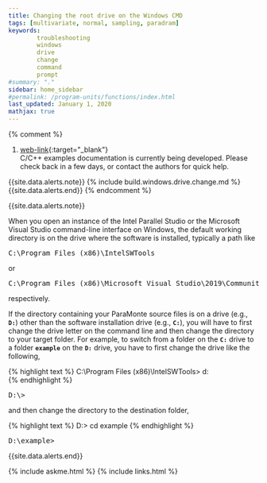 ```yaml
---
title: Changing the root drive on the Windows CMD
tags: [multivariate, normal, sampling, paradram]
keywords: 
        troubleshooting
        windows
        drive
        change
        command
        prompt
#summary: "."
sidebar: home_sidebar
#permalink: /program-units/functions/index.html
last_updated: January 1, 2020
mathjax: true
---
```


{% comment %}
1. [web-link](){:target="_blank"}  
C/C++ examples documentation is currently being developed. Please check back in a few days, or contact the authors for quick help.  
<div id="toc"></div>  

{{site.data.alerts.note}}
{% include build.windows.drive.change.md %}
{{site.data.alerts.end}}
{% endcomment %}


{{site.data.alerts.note}}

When you open an instance of the Intel Parallel Studio or the Microsoft Visual Studio command-line interface on Windows, the default working directory is on the drive where the software is installed, typically a path like

<pre>
C:\Program Files (x86)\IntelSWTools
</pre>

or

<pre>
C:\Program Files (x86)\Microsoft Visual Studio\2019\Community
</pre>

respectively.  

If the directory containing your ParaMonte source files is on a drive (e.g., <b><code>D:</code></b>) other than the software installation drive (e.g., <b><code>C:</code></b>), you will have to first change the drive letter on the command line and then change the directory to your target folder. For example, to switch from a folder on the <b><code>C:</code></b> drive to a folder <b><code>example</code></b> on the <b><code>D:</code></b> drive, you have to first change the drive like the following,  

{% highlight text %}
C:\Program Files (x86)\IntelSWTools> d:  
{% endhighlight %}

<pre>
D:\>
</pre>

and then change the directory to the destination folder,  

{% highlight text %}
D:\> cd example
{% endhighlight %}

<pre>
D:\example>
</pre>

{{site.data.alerts.end}}

{% include askme.html %}
{% include links.html %}
